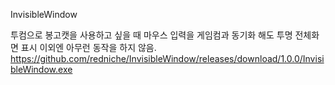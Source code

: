 InvisibleWindow

투컴으로 봉고캣을 사용하고 싶을 때 
마우스 입력을 게임컴과 동기화 해도 투명 전체화면 표시 이외엔 아무런 동작을 하지 않음.
https://github.com/redniche/InvisibleWindow/releases/download/1.0.0/InvisibleWindow.exe

